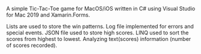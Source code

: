A simple Tic-Tac-Toe game for MacOS/iOS written in C# using Visual Studio for Mac 2019 and Xamarin.Forms.

Lists are used to store the win patterns.
Log file implemented for errors and special events.
JSON file used to store high scores.
LINQ used to sort the scores from highest to lowest.
Analyzing text(scores) information (number of scores recorded).
